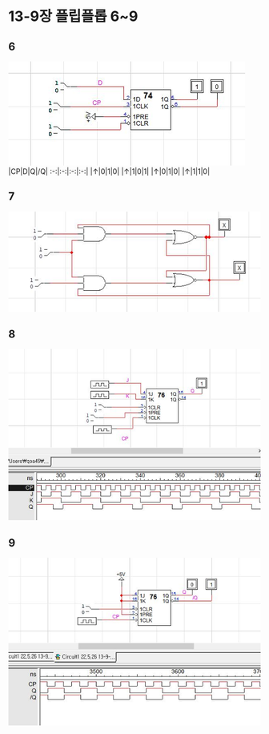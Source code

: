 # 13-9장 플립플롭 6~9
## 6
![1](/img13-9/6.JPG)
|CP|D|Q|/Q|
:-:|:-:|:-:|:-:|
|↑|0|1|0|
|↑|1|0|1|
|↑|0|1|0|
|↑|1|1|0|
## 7
![1](/img13-9/7.JPG)
## 8
![1](/img13-9/8.JPG)
## 9
![1](/img13-9/9.JPG)
